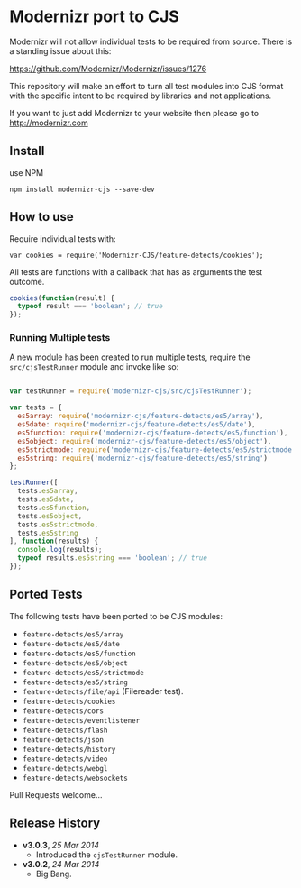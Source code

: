 # Modernizr port to CJS

Modernizr will not allow individual tests to be required from source. There is a standing issue about this:

https://github.com/Modernizr/Modernizr/issues/1276

This repository will make an effort to turn all test modules into CJS format with the specific intent to be required by libraries and not applications.

If you want to just add Modernizr to your website then please go to http://modernizr.com

## Install

use NPM

```shell
npm install modernizr-cjs --save-dev
```

## How to use

Require individual tests with:

```
var cookies = require('Modernizr-CJS/feature-detects/cookies');
```

All tests are functions with a callback that has as arguments the test outcome.

```js
cookies(function(result) {
  typeof result === 'boolean'; // true
});
```

### Running Multiple tests

A new module has been created to run multiple tests, require the `src/cjsTestRunner` module and invoke like so:

```js

var testRunner = require('modernizr-cjs/src/cjsTestRunner');

var tests = {
  es5array: require('modernizr-cjs/feature-detects/es5/array'),
  es5date: require('modernizr-cjs/feature-detects/es5/date'),
  es5function: require('modernizr-cjs/feature-detects/es5/function'),
  es5object: require('modernizr-cjs/feature-detects/es5/object'),
  es5strictmode: require('modernizr-cjs/feature-detects/es5/strictmode'),
  es5string: require('modernizr-cjs/feature-detects/es5/string')
};

testRunner([
  tests.es5array,
  tests.es5date,
  tests.es5function,
  tests.es5object,
  tests.es5strictmode,
  tests.es5string
], function(results) {
  console.log(results);
  typeof results.es5string === 'boolean'; // true
});
```

## Ported Tests

The following tests have been ported to be CJS modules:

* `feature-detects/es5/array`
* `feature-detects/es5/date`
* `feature-detects/es5/function`
* `feature-detects/es5/object`
* `feature-detects/es5/strictmode`
* `feature-detects/es5/string`
* `feature-detects/file/api` (Filereader test).
* `feature-detects/cookies`
* `feature-detects/cors`
* `feature-detects/eventlistener`
* `feature-detects/flash`
* `feature-detects/json`
* `feature-detects/history`
* `feature-detects/video`
* `feature-detects/webgl`
* `feature-detects/websockets`

Pull Requests welcome...

## Release History

- **v3.0.3**, *25 Mar 2014*
    - Introduced the `cjsTestRunner` module.
- **v3.0.2**, *24 Mar 2014*
    - Big Bang.
